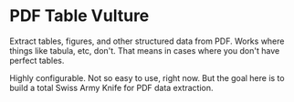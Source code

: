 # PDF Table Vulture

Extract tables, figures, and other structured data from PDF. Works where things like tabula, etc, don't. That means in cases where you don't have perfect tables.

Highly configurable. Not so easy to use, right now. But the goal here is to build a total Swiss Army Knife for PDF data extraction.

